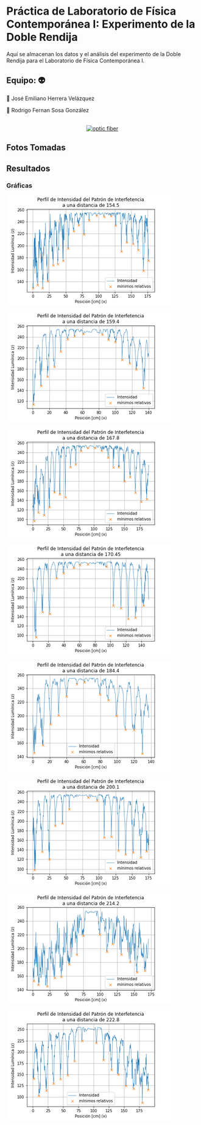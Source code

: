 # Práctica de Laboratorio de Física Contemporánea I: Experimento de la Doble Rendija

Aquí se almacenan los datos y el análisis del experimento de la Doble Rendija para el Laboratorio de Física Contemporánea I.

## Equipo: :alien:

:space_invader: José Emiliano Herrera Velázquez

:space_invader: Rodrigo Fernan Sosa González

<div align="center">
	<br>
	<a href="https://raw.githubusercontent.com/sindresorhus/css-in-readme-like-wat/main/readme.md">
		<img src="https://triplenlacecom.files.wordpress.com/2019/08/paquete-de-ondas.gif?w=640" width="800" height="400" alt="optic fiber">
	</a>
	<br>
</div>

## Fotos Tomadas


## Resultados

### Gráficas

![archivos](analisis/graficas/perfil_intensidad_distancia_154.5_con_minimos.png)

![archivos](analisis/graficas/perfil_intensidad_distancia_159.4_con_minimos.png)

![archivos](analisis/graficas/perfil_intensidad_distancia_167.8_con_minimos.png)

![archivos](analisis/graficas/perfil_intensidad_distancia_170.45_con_minimos.png)

![archivos](analisis/graficas/perfil_intensidad_distancia_184.4_con_minimos.png)

![archivos](analisis/graficas/perfil_intensidad_distancia_200.1_con_minimos.png)

![archivos](analisis/graficas/perfil_intensidad_distancia_214.2_con_minimos.png)

![archivos](analisis/graficas/perfil_intensidad_distancia_222.8_con_minimos.png)

